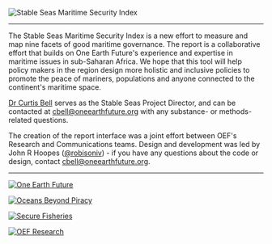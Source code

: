 ![Stable Seas Maritime Security Index][stable-seas-header]

---

The Stable Seas Maritime Security Index is a new effort to measure and map nine facets of good maritime governance. The report is a collaborative effort that builds on One Earth Future's experience and expertise in maritime issues in sub-Saharan Africa. We hope that this tool will help policy makers in the region design more holistic and inclusive policies to promote the peace of mariners, populations and anyone connected to the continent's maritime space.

[Dr Curtis Bell](http://oneearthfuture.org/program/oef-research/staff/curtis-bell) serves as the Stable Seas Project Director, and can be contacted at cbell@oneearthfuture.org with any substance- or methods-related questions.

The creation of the report interface was a joint effort between OEF's Research and Communications teams. Design and development was led by John R Hoopes ([@robisoniv](https://github.com/robisoniv/stable-seas)) - if you have any questions about the code or design, contact cbell@oneearthfuture.org.

---

[![One Earth Future][oef-logo]](http://oneearthfuture.org/)



[![Oceans Beyond Piracy][obp-logo]](http://oceansbeyondpiracy.org/)


[![Secure Fisheries][secure-fisheries-logo]](http://securefisheries.org/)

[![OEF Research][oefr-logo]](http://oefresearch.org/)



[stable-seas-header]: https://stableseas.org/assets/stable_seas_intro_logo.png

[oef-logo]: https://stableseas.org/assets/stable_seas_intro_oef_logo.png
[obp-logo]: https://stableseas.org/assets/oceans_beyond_piracy_logo.png
[secure-fisheries-logo]: https://stableseas.org/assets/secure_fisheries_logo.png
[oefr-logo]: https://stableseas.org/assets/oef_research_logo.png
